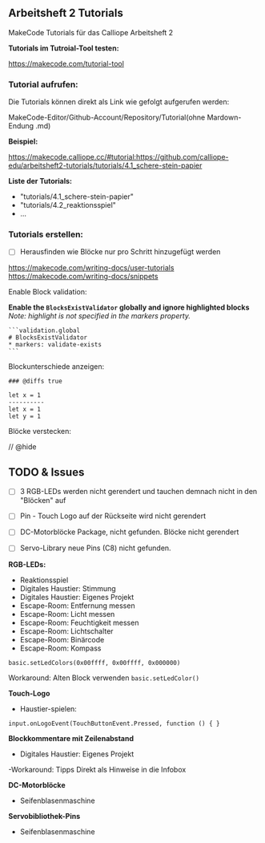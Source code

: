## Arbeitsheft 2 Tutorials


MakeCode Tutorials für das Calliope Arbeitsheft 2

**Tutorials im Tutroial-Tool testen:**

https://makecode.com/tutorial-tool

### Tutorial aufrufen:

Die Tutorials können direkt als Link wie gefolgt aufgerufen werden:

MakeCode-Editor/Github-Account/Repository/Tutorial(ohne Mardown-Endung .md)

**Beispiel:**

https://makecode.calliope.cc/#tutorial:https://github.com/calliope-edu/arbeitsheft2-tutorials/tutorials/4.1_schere-stein-papier

**Liste der Tutorials:**

- "tutorials/4.1_schere-stein-papier"
- "tutorials/4.2_reaktionsspiel"
- ...

<!-- 
https://makecode.calliope.cc/#tutorial:https://github.com/jasperp92/makecode_tutorials/tutorials/lichtsirene
https://github.com/jasperp92/makecode_tutorials/blob/master/pxt.json -->

### Tutorials erstellen:

-  [ ] Herausfinden wie Blöcke nur pro Schritt hinzugefügt werden

https://makecode.com/writing-docs/user-tutorials
https://makecode.com/writing-docs/snippets

Enable Block validation:

**Enable the `BlocksExistValidator` globally and ignore highlighted blocks**  
_Note: highlight is not specified in the markers property._
````
```validation.global
# BlocksExistValidator
* markers: validate-exists
```
````

Blockunterschiede anzeigen:

```### @diffs true```

```diffblocks
let x = 1
----------
let x = 1
let y = 1
```

Blöcke verstecken:

// @hide


## TODO & Issues

- [ ] 3 RGB-LEDs werden nicht gerendert und tauchen demnach nicht in den "Blöcken" auf
- [ ] Pin - Touch Logo auf der Rückseite wird nicht gerendert
- [ ] DC-Motorblöcke Package, nicht gefunden. Blöcke nicht gerendert
- [ ] Servo-Library neue Pins (C8) nicht gefunden.
 

**RGB-LEDs:**

- Reaktionsspiel
- Digitales Haustier: Stimmung
- Digitales Haustier: Eigenes Projekt
- Escape-Room: Entfernung messen
- Escape-Room: Licht messen
- Escape-Room: Feuchtigkeit messen
- Escape-Room: Lichtschalter 
- Escape-Room: Binärcode
- Escape-Room: Kompass 


```blocks
basic.setLedColors(0x00ffff, 0x00ffff, 0x000000)
```
Workaround: Alten Block verwenden ```basic.setLedColor()```

**Touch-Logo**

- Haustier-spielen:

```blocks
input.onLogoEvent(TouchButtonEvent.Pressed, function () { }
``` 

**Blockkommentare mit Zeilenabstand**

- Digitales Haustier: Eigenes Projekt

-Workaround: Tipps Direkt als Hinweise in die Infobox

**DC-Motorblöcke**

- Seifenblasenmaschine

**Servobibliothek-Pins**

- Seifenblasenmaschine